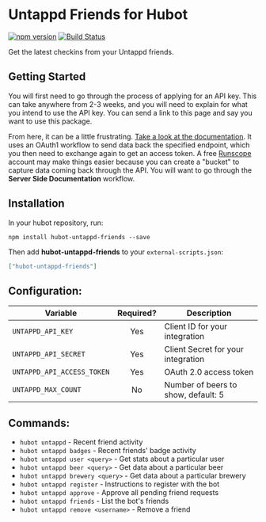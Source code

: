 # Untappd Friends for Hubot

[![npm version](https://badge.fury.io/js/hubot-untappd-friends.svg)](http://badge.fury.io/js/hubot-untappd-friends) [![Build Status](https://app.travis-ci.com/stephenyeargin/hubot-untappd-friends.svg?branch=master)](https://app.travis-ci.com/stephenyeargin/hubot-untappd-friends)

Get the latest checkins from your Untappd friends.

## Getting Started

You will first need to go through the process of applying for an API key. This can take anywhere from 2-3 weeks, and you will need to explain for what you intend to use the API key. You can send a link to this page and say you want to use this package.

From here, it can be a little frustrating. [Take a look at the documentation](https://untappd.com/api/docs#authentication). It uses an OAuth1 workflow to send data back the specified endpoint, which you then need to exchange again to get an access token. A free [Runscope](http://runscope.com) account may make things easier because you can create a "bucket" to capture data coming back through the API. You will want to go through the **Server Side Documentation** workflow.

## Installation

In your hubot repository, run:

`npm install hubot-untappd-friends --save`

Then add **hubot-untappd-friends** to your `external-scripts.json`:

```json
["hubot-untappd-friends"]
```

## Configuration:

| Variable                   | Required? | Description                         |
| -------------------------- | :-------: | ----------------------------------- |
| `UNTAPPD_API_KEY`          | Yes       | Client ID for your integration      |
| `UNTAPPD_API_SECRET`       | Yes       | Client Secret for your integration  |
| `UNTAPPD_API_ACCESS_TOKEN` | Yes       | OAuth 2.0 access token              |
| `UNTAPPD_MAX_COUNT`        | No        | Number of beers to show, default: 5 |

## Commands:

- `hubot untappd` - Recent friend activity
- `hubot untappd badges` - Recent friends' badge activity
- `hubot untappd user <query>` - Get stats about a particular user
- `hubot untappd beer <query>` - Get data about a particular beer
- `hubot untappd brewery <query>` - Get data about a particular brewery
- `hubot untappd register` - Instructions to register with the bot
- `hubot untappd approve` - Approve all pending friend requests
- `hubot untappd friends` - List the bot's friends
- `hubot untappd remove <username>` - Remove a friend
